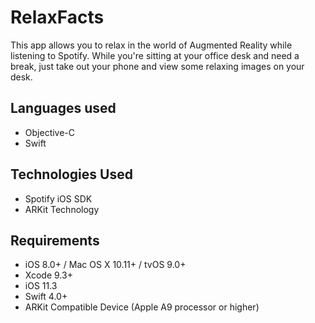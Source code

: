 # RelaxFacts 
This app allows you to relax in the world of Augmented Reality while listening to Spotify. While you're sitting at your office desk and need a break, just take out your phone and view some relaxing images on your desk.

## Languages used
- Objective-C
- Swift

## Technologies Used
- Spotify iOS SDK
- ARKit Technology

## Requirements
- iOS 8.0+ / Mac OS X 10.11+ / tvOS 9.0+
- Xcode 9.3+
- iOS 11.3
- Swift 4.0+
- ARKit Compatible Device (Apple A9 processor or higher)

